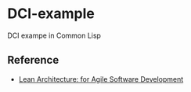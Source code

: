 # DCI-example
DCI exampe in Common Lisp

## Reference
- [Lean Architecture: for Agile Software Development](https://www.amazon.co.jp/dp/B004IK8PIW)
